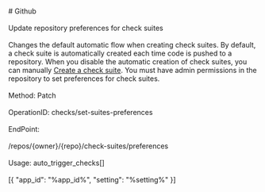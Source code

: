 <br>#     Github</br>
<br>Update repository preferences for check suites</br>
<br>Changes the default automatic flow when creating check suites. By default, a check suite is automatically created each time code is pushed to a repository. When you disable the automatic creation of check suites, you can manually [Create a check suite](https://developer.github.com/v3/checks/suites/#create-a-check-suite). You must have admin permissions in the repository to set preferences for check suites.</br>
<br>Method: Patch</br>
<br>OperationID: checks/set-suites-preferences</br>
<br>EndPoint:</br>
<br>/repos/{owner}/{repo}/check-suites/preferences</br>
<br>Usage: auto_trigger_checks[]</br>
<br>[{
  "app_id": "%app_id%",
  "setting": "%setting%"
}]</br>
